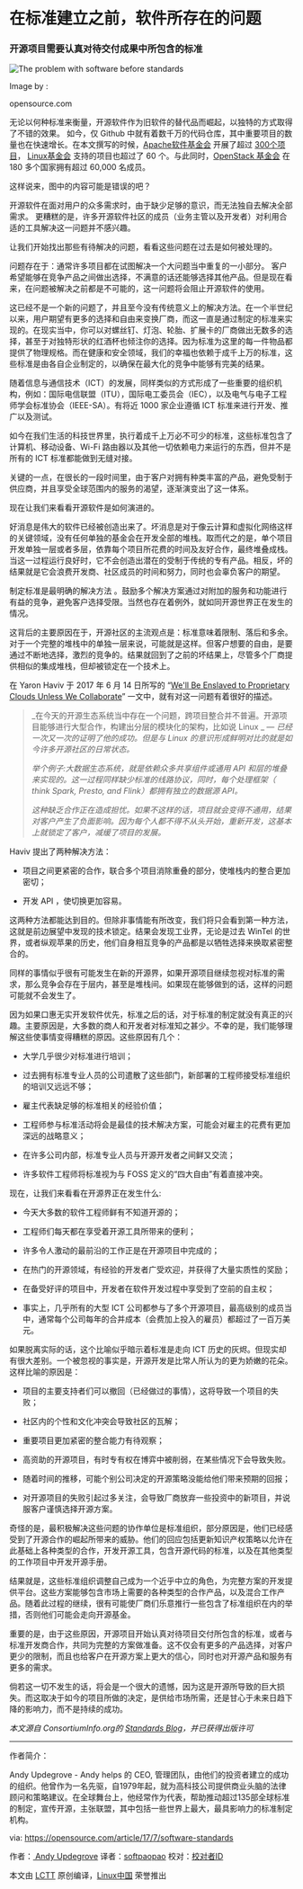 在标准建立之前，软件所存在的问题
============================================================

### 开源项目需要认真对待交付成果中所包含的标准


![The problem with software before standards](https://opensource.com/sites/default/files/styles/image-full-size/public/lead-images/suitcase_container_bag.png?itok=q40lKCBY "The problem with software before standards")

Image by :

opensource.com 

无论以何种标准来衡量，开源软件作为旧软件的替代品而崛起，以独特的方式取得了不错的效果。 如今，仅 Github 中就有着数千万的代码仓库，其中重要项目的数量也在快速增长。在本文撰写的时候，[Apache软件基金会][4] 开展了超过 [300个项目][5]， [Linux基金会][6] 支持的项目也超过了 60 个。与此同时，[OpenStack 基金会][7] 在 180 多个国家拥有超过 60,000 名成员。

这样说来，图中的内容可能是错误的吧？

开源软件在面对用户的众多需求时，由于缺少足够的意识，而无法独自去解决全部需求。 更糟糕的是，许多开源软件社区的成员（业务主管以及开发者）对利用合适的工具解决这一问题并不感兴趣。

让我们开始找出那些有待解决的问题，看看这些问题在过去是如何被处理的。

问题存在于：通常许多项目都在试图解决一个大问题当中重复的一小部分。 客户希望能够在竞争产品之间做出选择，不满意的话还能够选择其他产品。但是现在看来，在问题被解决之前都是不可能的，这一问题将会阻止开源软件的使用。

这已经不是一个新的问题了，并且至今没有传统意义上的解决方法。在一个半世纪以来，用户期望有更多的选择和自由来变换厂商，而这一直是通过制定的标准来实现的。在现实当中，你可以对螺丝钉、灯泡、轮胎、扩展卡的厂商做出无数多的选择，甚至于对独特形状的红酒杯也倾注你的选择。因为标准为这里的每一件物品都提供了物理规格。而在健康和安全领域，我们的幸福也依赖于成千上万的标准，这些标准是由各自企业制定的，以确保在最大化的竞争中能够有完美的结果。

随着信息与通信技术（ICT）的发展，同样类似的方式形成了一些重要的组织机构，例如：国际电信联盟（ITU），国际电工委员会（IEC），以及电气与电子工程师学会标准协会（IEEE-SA）。有将近 1000 家企业遵循 ICT 标准来进行开发、推广以及测试。

如今在我们生活的科技世界里，执行着成千上万必不可少的标准，这些标准包含了计算机、移动设备、Wi-Fi 路由器以及其他一切依赖电力来运行的东西，但并不是所有的 ICT 标准都能做到无缝对接。

关键的一点，在很长的一段时间里，由于客户对拥有种类丰富的产品，避免受制于供应商，并且享受全球范围内的服务的渴望，逐渐演变出了这一体系。

现在让我们来看看开源软件是如何演进的。

好消息是伟大的软件已经被创造出来了。坏消息是对于像云计算和虚拟化网络这样的关键领域，没有任何单独的基金会在开发全部的堆栈。取而代之的是，单个项目开发单独一层或者多层，依靠每个项目所花费的时间及友好合作，最终堆叠成栈。当这一过程运行良好时，它不会创造出潜在的受制于传统的专有产品。相反，坏的结果就是它会浪费开发商、社区成员的时间和努力，同时也会辜负客户的期望。

制定标准是最明确的解决方法
。鼓励多个解决方案通过对附加的服务和功能进行有益的竞争，避免客户选择受限。当然也存在着例外，就如同开源世界正在发生的情况。

这背后的主要原因在于，开源社区的主流观点是：标准意味着限制、落后和多余。对于一个完整的堆栈中的单独一层来说，可能就是这样。但客户想要的自由，是要通过不断地选择，激烈的竞争的。结果就回到了之前的坏结果上，尽管多个厂商提供相似的集成堆栈，但却被锁定在一个技术上。

在 Yaron Haviv 于 2017 年 6 月 14 日所写的 “[We'll Be Enslaved to Proprietary Clouds Unless We Collaborate][8]” 一文中，就有对这一问题有着很好的描述。

> _在今天的开源生态系统当中存在一个问题，跨项目整合并不普遍。开源项目能够进行大型合作，构建出分层的模块化的架构，比如说 Linux _ — _已经一次又一次的证明了他的成功。但是与 Linux 的意识形成鲜明对比的就是如今许多开源社区的日常状态。_
>
>  _举个例子:大数据生态系统，就是依赖众多共享组件或通用 API 和层的堆叠来实现的。这一过程同样缺少标准的线路协议，同时，每个处理框架（ think Spark, Presto, and Flink）都拥有独立的数据源 API。_
>
>  _这种缺乏合作正在造成担忧。如果不这样的话，项目就会变得不通用，结果对客户产生了负面影响。因为每个人都不得不从头开始，重新开发，这基本上就锁定了客户，减缓了项目的发展。_

Haviv 提出了两种解决方法：

*   项目之间更紧密的合作，联合多个项目消除重叠的部分，使堆栈内的整合更加密切；

*   开发 API ，使切换更加容易。

这两种方法都能达到目的。但除非事情能有所改变，我们将只会看到第一种方法，这就是前边展望中发现的技术锁定。结果会发现工业界，无论是过去 WinTel 的世界，或者纵观苹果的历史，他们自身相互竞争的产品都是以牺牲选择来换取紧密整合的。

同样的事情似乎很有可能发生在新的开源界，如果开源项目继续忽视对标准的需求，那么竞争会存在于层内，甚至是堆栈间。如果现在能够做到的话，这样的问题可能就不会发生了。

因为如果口惠无实开发软件优先，标准之后的话，对于标准的制定就没有真正的兴趣。主要原因是，大多数的商人和开发者对标准知之甚少。不幸的是，我们能够理解这些使事情变得糟糕的原因。这些原因有几个：

*   大学几乎很少对标准进行培训；

*   过去拥有标准专业人员的公司遣散了这些部门，新部署的工程师接受标准组织的培训又远远不够；

*   雇主代表缺足够的标准相关的经验价值；

*   工程师参与标准活动将会是最佳的技术解决方案，可能会对雇主的花费有更加深远的战略意义；

*   在许多公司内部，标准专业人员与开源开发者之间鲜又交流；

*   许多软件工程师将标准视为与 FOSS 定义的“四大自由”有着直接冲突。

现在，让我们来看看在开源界正在发生什么:

*   今天大多数的软件工程师鲜有不知道开源的；

*   工程师们每天都在享受着开源工具所带来的便利；

*   许多令人激动的最前沿的工作正是在开源项目中完成的；

*   在热门的开源领域，有经验的开发者广受欢迎，并获得了大量实质性的奖励；

*   在备受好评的项目中，开发者在软件开发过程中享受到了空前的自主权；

*   事实上，几乎所有的大型 ICT 公司都参与了多个开源项目，最高级别的成员当中，通常每个公司每年的合并成本（会费加上投入的雇员）都超过了一百万美元。

如果脱离实际的话，这个比喻似乎暗示着标准是走向 ICT 历史的灰烬。但现实却有很大差别。一个被忽视的事实是，开源开发是比常人所认为的更为娇嫩的花朵。这样比喻的原因是：

*   项目的主要支持者们可以撤回（已经做过的事情），这将导致一个项目的失败；

*   社区内的个性和文化冲突会导致社区的瓦解；

*   重要项目更加紧密的整合能力有待观察；

*   高资助的开源项目，有时专有权在博弈中被削弱，在某些情况下会导致失败。

*   随着时间的推移，可能个别公司决定的开源策略没能给他们带来预期的回报；

*   对开源项目的失败引起过多关注，会导致厂商放弃一些投资中的新项目，并说服客户谨慎选择开源方案。

奇怪的是，最积极解决这些问题的协作单位是标准组织，部分原因是，他们已经感受到了开源合作的崛起所带来的威胁。他们的回应包括更新知识产权策略以允许在此基础上各种类型的合作，开发开源工具，包含开源代码的标准，以及在其他类型的工作项目中开发开源手册。

结果就是，这些标准组织调整自己成为一个近乎中立的角色，为完整方案的开发提供平台。这些方案能够包含市场上需要的各种类型的合作产品，以及混合工作产品。随着此过程的继续，很有可能使厂商们乐意推行一些包含了标准组织在内的举措，否则他们可能会走向开源基金。

重要的是，由于这些原因，开源项目开始认真对待项目交付所包含的标准，或者与标准开发商合作，共同为完整的方案做准备。这不仅会有更多的产品选择，对客户更少的限制，而且也给客户在开源方案上更大的信心，同时也对开源产品和服务有更多的需求。

倘若这一切不发生的话，将会是一个很大的遗憾，因为这是开源所导致的巨大损失。而这取决于如今的项目所做的决定，是供给市场所需，还是甘心于未来日趋下降的影响力，而不是持续的成功。

 _本文源自 ConsortiumInfo.org的 [Standards Blog][2]，并已获得出版许可_

--------------------------------------------------------------------------------

作者简介：

Andy Updegrove - Andy helps 的 CEO, 管理团队，由他们的投资者建立的成功的组织。他曾作为一名先驱，自1979年起，就为高科技公司提供商业头脑的法律顾问和策略建议。在全球舞台上，他经常作为代表，帮助推动超过135部全球标准的制定，宣传开源，主张联盟，其中包括一些世界上最大，最具影响力的标准制定机构。


via: https://opensource.com/article/17/7/software-standards

作者：[ Andy Updegrove][a]
译者：[softpaopao](https://github.com/softpaopao)
校对：[校对者ID](https://github.com/校对者ID)

本文由 [LCTT](https://github.com/LCTT/TranslateProject) 原创编译，[Linux中国](https://linux.cn/) 荣誉推出

[a]:https://opensource.com/users/andrewupdegrove
[1]:https://opensource.com/article/17/7/software-standards?rate=kKK6oD-vGSEdDMj7OHpBMSqASMqbz3ii94q1Kj12lCI
[2]:http://www.consortiuminfo.org/standardsblog/article.php?story=20170616133415179
[3]:https://opensource.com/user/16796/feed
[4]:https://www.apache.org/
[5]:https://projects.apache.org/
[6]:https://www.linuxfoundation.org/
[7]:https://www.linuxfoundation.org/projects/directory
[8]:https://www.enterprisetech.com/2017/06/14/well-enslaved-proprietary-clouds-unless-collaborate/
[9]:https://opensource.com/users/andrewupdegrove
[10]:https://opensource.com/users/andrewupdegrove
[11]:https://opensource.com/article/17/7/software-standards#comments
